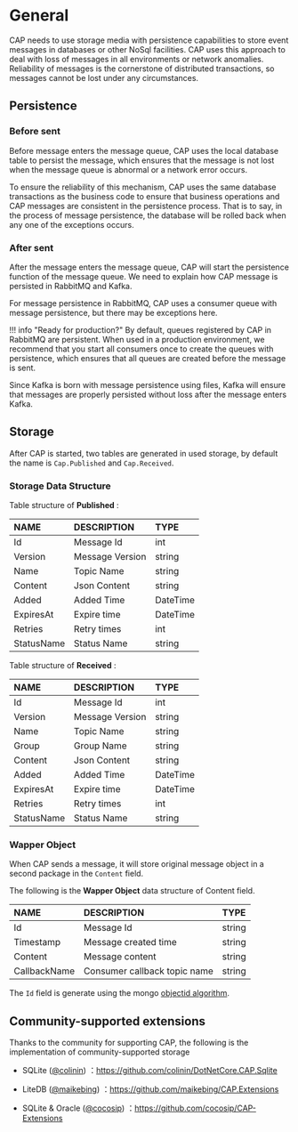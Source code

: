 # General

CAP needs to use storage media with persistence capabilities to store event messages in databases or other NoSql facilities. CAP uses this approach to deal with loss of messages in all environments or network anomalies. Reliability of messages is the cornerstone of distributed transactions, so messages cannot be lost under any circumstances.

## Persistence

### Before sent

Before message enters the message queue, CAP uses the local database table to persist the message, which ensures that the message is not lost when the message queue is abnormal or a network error occurs.

To ensure the reliability of this mechanism, CAP uses the same database transactions as the business code to ensure that business operations and CAP messages are consistent in the persistence process. That is to say, in the process of message persistence, the database will be rolled back when any one of the exceptions occurs.

###  After sent

After the message enters the message queue, CAP will start the persistence function of the message queue. We need to explain how CAP message is persisted in RabbitMQ and Kafka.

For message persistence in RabbitMQ, CAP uses a consumer queue with message persistence, but there may be exceptions here.

!!! info "Ready for production?"
    By default, queues registered by CAP in RabbitMQ are persistent. When used in a production environment, we recommend that you start all consumers once to create the queues with persistence, which ensures that all queues are created before the message is sent.

Since Kafka is born with message persistence using files, Kafka will ensure that messages are properly persisted without loss after the message enters Kafka.

## Storage

After CAP is started, two tables are generated in used storage, by default the name is `Cap.Published` and `Cap.Received`.

### Storage Data Structure

Table structure of **Published** :

NAME | DESCRIPTION | TYPE
:---|:---|:---
Id | Message Id | int
Version | Message Version | string
Name | Topic Name | string
Content | Json Content | string
Added | Added Time | DateTime
ExpiresAt | Expire time | DateTime
Retries | Retry times | int
StatusName | Status Name | string
 
Table structure of **Received** :

NAME | DESCRIPTION | TYPE
:---|:---|:---
Id | Message Id | int
Version | Message Version | string
Name | Topic Name | string
Group | Group Name | string
Content | Json Content | string
Added | Added Time | DateTime
ExpiresAt | Expire time | DateTime
Retries | Retry times | int
StatusName | Status Name | string
 
### Wapper Object

When CAP sends a message, it will store original message object in a second package in the `Content` field. 

The following is the **Wapper Object** data structure of Content field.

NAME | DESCRIPTION | TYPE
:---|:---|:---
Id	| Message Id	| string
Timestamp |	Message created time |	string
Content |	Message content |	string
CallbackName |	Consumer callback topic name | string

The `Id` field is generate using the mongo [objectid algorithm](https://www.mongodb.com/blog/post/generating-globally-unique-identifiers-for-use-with-mongodb).


## Community-supported extensions

Thanks to the community for supporting CAP, the following is the implementation of community-supported storage

* SQLite ([@colinin](https://github.com/colinin)) ：https://github.com/colinin/DotNetCore.CAP.Sqlite   

* LiteDB ([@maikebing](https://github.com/maikebing)) ：https://github.com/maikebing/CAP.Extensions

* SQLite & Oracle ([@cocosip](https://github.com/cocosip)) ：https://github.com/cocosip/CAP-Extensions   
